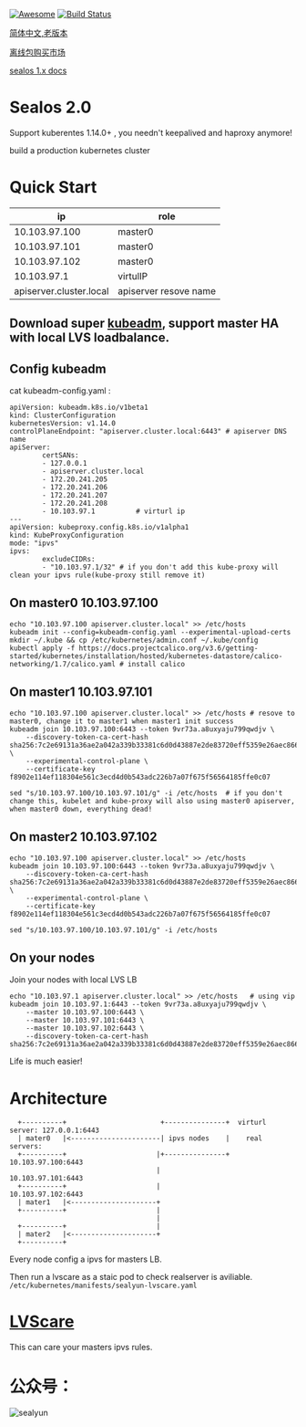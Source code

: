[![Awesome](https://cdn.rawgit.com/sindresorhus/awesome/d7305f38d29fed78fa85652e3a63e154dd8e8829/media/badge.svg)](https://github.com/fanux/sealos)
[![Build Status](https://cloud.drone.io/api/badges/fanux/sealos/status.svg)](https://cloud.drone.io/fanux/sealos)

[简体中文,老版本](https://sealyun.com/post/sealos/)

[离线包购买市场](http://store.lameleg.com/)

[sealos 1.x docs](https://github.com/fanux/sealos/tree/v1.14.0)

# Sealos 2.0
Support kuberentes 1.14.0+ , you needn't keepalived and haproxy anymore!

build a production kubernetes cluster

# Quick Start
|ip | role|
| --- | --- |
| 10.103.97.100 | master0|
| 10.103.97.101 | master0|
| 10.103.97.102 | master0|
| 10.103.97.1 | virtulIP|
| apiserver.cluster.local | apiserver resove name|


## Download super [kubeadm](https://github.com/fanux/kube/releases/tag/v0.0.30-kubeadm-lvscare), support master HA with local LVS loadbalance.

## Config kubeadm
cat kubeadm-config.yaml :
```
apiVersion: kubeadm.k8s.io/v1beta1
kind: ClusterConfiguration
kubernetesVersion: v1.14.0
controlPlaneEndpoint: "apiserver.cluster.local:6443" # apiserver DNS name
apiServer:
        certSANs:
        - 127.0.0.1
        - apiserver.cluster.local
        - 172.20.241.205
        - 172.20.241.206
        - 172.20.241.207
        - 172.20.241.208
        - 10.103.97.1          # virturl ip
---
apiVersion: kubeproxy.config.k8s.io/v1alpha1
kind: KubeProxyConfiguration
mode: "ipvs"
ipvs:
        excludeCIDRs: 
        - "10.103.97.1/32" # if you don't add this kube-proxy will clean your ipvs rule(kube-proxy still remove it)
```
## On master0 10.103.97.100
```
echo "10.103.97.100 apiserver.cluster.local" >> /etc/hosts
kubeadm init --config=kubeadm-config.yaml --experimental-upload-certs  
mkdir ~/.kube && cp /etc/kubernetes/admin.conf ~/.kube/config
kubectl apply -f https://docs.projectcalico.org/v3.6/getting-started/kubernetes/installation/hosted/kubernetes-datastore/calico-networking/1.7/calico.yaml # install calico
```

## On master1 10.103.97.101
```
echo "10.103.97.100 apiserver.cluster.local" >> /etc/hosts # resove to master0, change it to master1 when master1 init success
kubeadm join 10.103.97.100:6443 --token 9vr73a.a8uxyaju799qwdjv \
    --discovery-token-ca-cert-hash sha256:7c2e69131a36ae2a042a339b33381c6d0d43887e2de83720eff5359e26aec866 \
    --experimental-control-plane \
    --certificate-key f8902e114ef118304e561c3ecd4d0b543adc226b7a07f675f56564185ffe0c07 

sed "s/10.103.97.100/10.103.97.101/g" -i /etc/hosts  # if you don't change this, kubelet and kube-proxy will also using master0 apiserver, when master0 down, everything dead!
```

## On master2 10.103.97.102
```
echo "10.103.97.100 apiserver.cluster.local" >> /etc/hosts
kubeadm join 10.103.97.100:6443 --token 9vr73a.a8uxyaju799qwdjv \
    --discovery-token-ca-cert-hash sha256:7c2e69131a36ae2a042a339b33381c6d0d43887e2de83720eff5359e26aec866 \
    --experimental-control-plane \
    --certificate-key f8902e114ef118304e561c3ecd4d0b543adc226b7a07f675f56564185ffe0c07  

sed "s/10.103.97.100/10.103.97.101/g" -i /etc/hosts
```

## On your nodes
Join your nodes with local LVS LB 
```
echo "10.103.97.1 apiserver.cluster.local" >> /etc/hosts   # using vip
kubeadm join 10.103.97.1:6443 --token 9vr73a.a8uxyaju799qwdjv \
    --master 10.103.97.100:6443 \
    --master 10.103.97.101:6443 \
    --master 10.103.97.102:6443 \
    --discovery-token-ca-cert-hash sha256:7c2e69131a36ae2a042a339b33381c6d0d43887e2de83720eff5359e26aec866
```
Life is much easier!   

# Architecture
```
  +----------+                       +---------------+  virturl server: 127.0.0.1:6443
  | mater0   |<----------------------| ipvs nodes    |    real servers:
  +----------+                      |+---------------+            10.103.97.100:6443
                                    |                             10.103.97.101:6443
  +----------+                      |                             10.103.97.102:6443
  | mater1   |<---------------------+
  +----------+                      |
                                    |
  +----------+                      |
  | mater2   |<---------------------+
  +----------+
```

Every node config a ipvs for masters LB.

Then run a lvscare as a staic pod to check realserver is aviliable. `/etc/kubernetes/manifests/sealyun-lvscare.yaml`

# [LVScare](https://github.com/fanux/LVScare)
This can care your masters ipvs rules.

# 公众号：
![sealyun](https://sealyun.com/kubernetes-qrcode.jpg)
